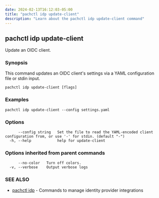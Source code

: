 ```yaml
---
date: 2024-02-13T16:12:03-05:00
title: "pachctl idp update-client"
description: "Learn about the pachctl idp update-client command"
---
```


## pachctl idp update-client

Update an OIDC client.

### Synopsis

This command updates an OIDC client's settings via a YAML configuration file or stdin input.

```
pachctl idp update-client [flags]
```

### Examples

```
pachctl idp update-client --config settings.yaml
```

### Options

```
      --config string   Set the file to read the YAML-encoded client configuration from, or use '-' for stdin. (default "-")
  -h, --help            help for update-client
```

### Options inherited from parent commands

```
      --no-color   Turn off colors.
  -v, --verbose    Output verbose logs
```

### SEE ALSO

* [pachctl idp](../pachctl_idp)	 - Commands to manage identity provider integrations


